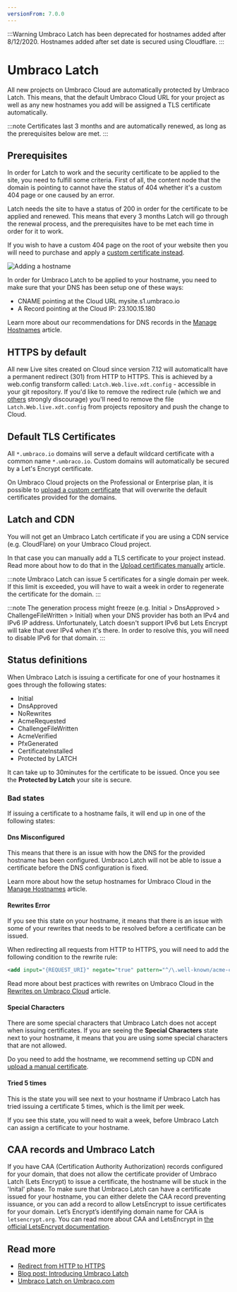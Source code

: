 ```yaml
---
versionFrom: 7.0.0
---
```


:::Warning
Umbraco Latch has been deprecated for hostnames added after 8/12/2020. Hostnames added after set date is secured using Cloudflare. 
:::

# Umbraco Latch

All new projects on Umbraco Cloud are automatically protected by Umbraco Latch. This means, that the default Umbraco Cloud URL for your project as well as any new hostnames you add will be assigned a TLS certificate automatically.

:::note
Certificates last 3 months and are automatically renewed, as long as the prerequisites below are met.
:::

## Prerequisites
In order for Latch to work and the security certificate to be applied to the site, you need to fulfill some criteria. First of all, the content node that the domain is pointing to cannot have the status of 404 whether it's a custom 404 page or one caused by an error.

Latch needs the site to have a status of 200 in order for the certificate to be applied and renewed. This means that every 3 months Latch will go through the renewal process, and the prerequisites have to be met each time in order for it to work.

If you wish to have a custom 404 page on the root of your website then you will need to purchase and apply a [custom certificate instead](../Manage-Hostnames/Security-Certificates/).



![Adding a hostname](images/adding-hostname-to-cloud.gif)

In order for Umbraco Latch to be applied to your hostname, you need to make sure that your DNS has been setup one of these ways:

* CNAME pointing at the Cloud URL mysite.s1.umbraco.io
* A Record pointing at the Cloud IP: 23.100.15.180

Learn more about our recommendations for DNS records in the [Manage Hostnames](../Manage-Hostnames) article.

## HTTPS by default

All new Live sites created on Cloud since version 7.12 will automaticallt have a permanent redirect (301) from HTTP to HTTPS. This is achieved by a web.config transform called: `Latch.Web.live.xdt.config` - accessible in your git repository. If you'd like to remove the redirect rule (which we and [others](https://www.blog.google/products/chrome/milestone-chrome-security-marking-http-not-secure/) strongly discourage) you'll need to remove the file `Latch.Web.live.xdt.config` from projects repository and push the change to Cloud.

## Default TLS Certificates

All `*.umbraco.io` domains will serve a default wildcard certificate with a common name `*.umbraco.io`.
Custom domains will automatically be secured by a Let's Encrypt certificate.

On Umbraco Cloud projects on the Professional or Enterprise plan, it is possible to [upload a custom certificate](../Manage-Hostnames/Security-Certificates/) that will overwrite the default certificates provided for the domains.

## Latch and CDN

You will not get an Umbraco Latch certificate if you are using a CDN service (e.g. CloudFlare) on your Umbraco Cloud project.

In that case you can manually add a TLS certificate to your project instead. Read more about how to do that in the [Upload certificates manually](../Manage-Hostnames/Security-Certificates/) article.

:::note
Umbraco Latch can issue 5 certificates for a single domain per week. If this limit is exceeded, you will have to wait a week in order to regenerate the certificate for the domain.
:::

:::note
The generation process might freeze (e.g. Initial > DnsApproved > ChallengeFileWritten > Initial) when your DNS provider has both an IPv4 and IPv6 IP address. 
Unfortunately, Latch doesn't support IPv6 but Lets Encrypt will take that over IPv4 when it's there.
In order to resolve this, you will need to disable IPv6 for that domain.
:::

## Status definitions

When Umbraco Latch is issuing a certificate for one of your hostnames it goes through the following states:

* Initial
* DnsApproved
* NoRewrites
* AcmeRequested
* ChallengeFileWritten
* AcmeVerified
* PfxGenerated
* CertificateInstalled
* Protected by LATCH

It can take up to 30minutes for the certificate to be issued. Once you see the **Protected by Latch** your site is secure.

### Bad states

If issuing a certificate to a hostname fails, it will end up in one of the following states:

#### Dns Misconfigured

This means that there is an issue with how the DNS for the provided hostname has been configured. Umbraco Latch will not be able to issue a certificate before the DNS configuration is fixed.

Learn more about how the setup hostnames for Umbraco Cloud in the [Manage Hostnames](../Manage-Hostnames) article.

#### Rewrites Error

If you see this state on your hostname, it means that there is an issue with some of your rewrites that needs to be resolved before a certificate can be issued.

When redirecting all requests from HTTP to HTTPS, you will need to add the following condition to the rewrite rule:

```xml
<add input="{REQUEST_URI}" negate="true" pattern="^/\.well-known/acme-challenge" />
```

Read more about best practices with rewrites on Umbraco Cloud in the [Rewrites on Umbraco Cloud](../Manage-Hostnames/Rewrites-on-Cloud) article.

#### Special Characters

There are some special characters that Umbraco Latch does not accept when issuing certificates. If you are seeing the **Special Characters** state next to your hostname, it means that you are using some special characters that are not allowed.

Do you need to add the hostname, we recommend setting up CDN and [upload a manual certificate](../Manage-Hostnames/Security-Certificates/).

#### Tried 5 times

This is the state you will see next to your hostname if Umbraco Latch has tried issuing a certificate 5 times, which is the limit per week.

If you see this state, you will need to wait a week, before Umbraco Latch can assign a certificate to your hostname.

## CAA records and Umbraco Latch
If you have CAA (Certification Authority Authorization) records configured for your domain, that does not allow the certificate provider of Umbraco Latch (Lets Encrypt) to issue a certificate, the hostname will be stuck in the 'Inital' phase. To make sure that Umbraco Latch can have a certificate issued for your hostname, you can either delete the CAA record preventing issuance, or you can add a record to allow LetsEncrypt to issue certificates for your domain. Let’s Encrypt’s identifying domain name for CAA is ```letsencrypt.org```. You can read more about CAA and LetsEncrypt in [the official LetsEncrypt documentation](https://letsencrypt.org/docs/caa/).

## Read more

* [Redirect from HTTP to HTTPS](https://our.umbraco.com/documentation/Umbraco-Cloud/Set-Up/Manage-Hostnames/Rewrites-on-Cloud/#running-your-site-on-https-only)
* [Blog post: Introducing Umbraco Latch](https://umbraco.com/blog/introducing-umbraco-latch/)
* [Umbraco Latch on Umbraco.com](https://umbraco.com/products/umbraco-latch/)

